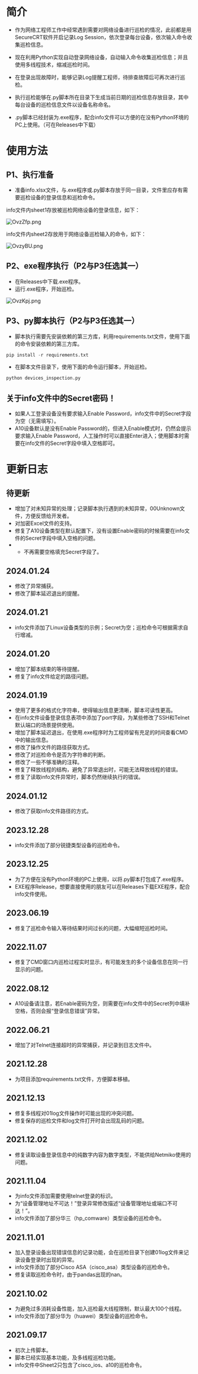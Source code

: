 # 简介

- 作为网络工程师工作中经常遇到需要对网络设备进行巡检的情况，此前都是用SecureCRT软件开启记录Log Session，依次登录每台设备，依次输入命令收集巡检信息。
  
- 现在利用Python实现自动登录网络设备，自动输入命令收集巡检信息；并且使用多线程技术，缩减巡检时间。
  
- 在登录出现故障时，能够记录Log提醒工程师，待排查故障后可再次进行巡检。

- 执行巡检能够在.py脚本所在目录下生成当前日期的巡检信息存放目录，其中每台设备的巡检信息文件以设备名称命名。

- .py脚本已经封装为.exe程序，配合info文件可以方便的在没有Python环境的PC上使用。（可在Releases中下载）

# 使用方法

## P1、执行准备

- 准备info.xlsx文件，与.exe程序或.py脚本存放于同一目录，文件里应存有需要巡检设备的登录信息和巡检命令。

info文件内sheet1存放被巡检网络设备的登录信息，如下：

![OvzZfp.png](https://ooo.0x0.ooo/2024/01/19/OvzZfp.png)

info文件内sheet2存放用于网络设备巡检输入的命令，如下：

![OvzyBU.png](https://ooo.0x0.ooo/2024/01/19/OvzyBU.png)

## P2、exe程序执行（P2与P3任选其一）

- 在Releases中下载.exe程序。
- 运行.exe程序，开始巡检。

![OvzKpj.png](https://ooo.0x0.ooo/2024/01/19/OvzKpj.png)

## P3、py脚本执行（P2与P3任选其一）

- 脚本执行需要先安装依赖的第三方库，利用requirements.txt文件，使用下面的命令安装依赖的第三方库。

```python
pip install -r requirements.txt
```

- 在脚本文件目录下，使用下面的命令运行脚本，开始巡检。

```python
python devices_inspection.py
```

## 关于info文件中的Secret密码！

- 如果人工登录设备没有要求输入Enable Password，info文件中的Secret字段为空（无需填写）。
- A10设备默认是没有Enable Password的，但进入Enable模式时，仍然会提示要求输入Enable Password，人工操作时可以直接Enter进入；使用脚本时需要在info文件的Secret字段中填入空格即可。

# 更新日志

## 待更新

- 增加了对未知异常的处理；记录脚本执行遇到的未知异常，00Unknown文件，方便反馈给开发者。
- 对加密Excel文件的支持。
- 修复了A10设备类型在默认配置下，没有设置Enable密码的时候需要在info文件的Secret字段中填入空格的问题。
- - 不再需要空格填充Secret字段了。

## 2024.01.24

- 修改了异常捕获。
- 修改了脚本延迟退出的提醒。

## 2024.01.21

- info文件添加了Linux设备类型的示例；Secret为空；巡检命令可根据需求自行增减。

## 2024.01.20

- 增加了脚本结束的等待提醒。
- 修复了info文件给定的路径问题。

## 2024.01.19

- 使用了更多的格式化字符串，使得输出信息更清晰，脚本可读性更高。
- 在info文件设备登录信息表项中添加了port字段，为某些修改了SSH和Telnet默认端口的场景提供使用。
- 增加了脚本延迟退出，在使用.exe程序时为工程师留有充足的时间查看CMD中的输出信息。
- 修改了操作文件的路径获取方式。
- 修改了对巡检命令是否为字符串的判断。
- 修改了一些不够准确的注释。
- 修复了释放线程的结构，避免了异常退出时，可能无法释放线程的错误。
- 修复了读取info文件异常时，脚本仍然继续执行的错误。

## 2024.01.12

- 修改了获取info文件路径的方式。

## 2023.12.28

- info文件添加了部分锐捷类型设备的巡检命令。

## 2023.12.25

- 为了方便在没有Python环境的PC上使用，以将.py脚本打包成了.exe程序。
- EXE程序Release，想要直接使用的朋友可以在Releases下载EXE程序，配合info文件使用。

## 2023.06.19

- 修复了巡检命令输入等待结果时间过长的问题，大幅缩短巡检时间。
  
## 2022.11.07

- 修复了CMD窗口内巡检过程实时显示，有可能发生的多个设备信息在同一行显示的问题。

## 2022.08.12

- A10设备请注意，若Enable密码为空，则需要在info文件中的Secret列中填补空格，否则会报“登录信息错误”异常。

## 2022.06.21

- 增加了对Telnet连接超时的异常捕获，并记录到日志文件中。

## 2021.12.28

- 为项目添加requirements.txt文件，方便脚本移植。

## 2021.12.13

- 修复多线程对01log文件操作时可能出现的冲突问题。
- 修复保存的巡检文件和log文件打开时会出现乱码的问题。

## 2021.12.02

- 修复读取设备登录信息中的纯数字内容为数字类型，不能供给Netmiko使用的问题。

## 2021.11.04

- 为info文件添加需要使用telnet登录的标识。
- 为“设备管理地址不可达！”登录异常修改描述“设备管理地址或端口不可达！”。
- info文件添加了部分华三（hp_comware）类型设备的巡检命令。

## 2021.11.01

- 加入登录设备出现错误信息的记录功能，会在巡检目录下创建01log文件来记录设备登录时出现的异常。
- info文件添加了部分Cisco ASA（cisco_asa）类型设备的巡检命令。
- 修复读取巡检命令时，由于pandas出现的nan。

## 2021.10.02

- 为避免过多消耗设备性能，加入巡检最大线程限制，默认最大100个线程。
- info文件添加了部分华为（huawei）类型设备的巡检命令。

## 2021.09.17

- 初次上传脚本。
- 脚本已经实现基本功能，及多线程巡检功能。
- info文件中Sheet2只包含了cisco_ios、a10的巡检命令。
